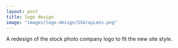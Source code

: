 ```yaml
---
layout: post
title: logo design
image: "images/logo-design/SSGrayLens.png"
---
```

A redesign of the stock photo company logo to fit the new site style.